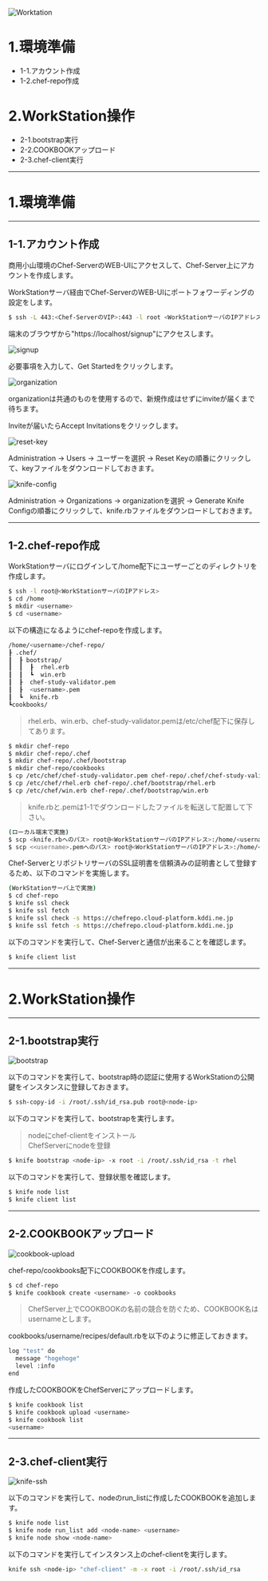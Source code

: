 ![Worktation](https://raw.github.com/wiki/urasoko/handson-repo/images/HandsOn-6-1.png)

# 1.環境準備

- 1-1.アカウント作成
- 1-2.chef-repo作成

# 2.WorkStation操作

- 2-1.bootstrap実行
- 2-2.COOKBOOKアップロード
- 2-3.chef-client実行

---

# 1.環境準備

---

## 1-1.アカウント作成

商用小山環境のChef-ServerのWEB-UIにアクセスして、Chef-Server上にアカウントを作成します。

WorkStationサーバ経由でChef-ServerのWEB-UIにポートフォワーディングの設定をします。

```bash
$ ssh -L 443:<Chef-ServerのVIP>:443 -l root <WorkStationサーバのIPアドレス>
```

端末のブラウザから"https://localhost/signup"にアクセスします。

![signup](https://raw.github.com/wiki/urasoko/handson-repo/images/HandsOn-6-2.png)

必要事項を入力して、Get Startedをクリックします。

![organization](https://raw.github.com/wiki/urasoko/handson-repo/images/HandsOn-6-3.png)

organizationは共通のものを使用するので、新規作成はせずにinviteが届くまで待ちます。

Inviteが届いたらAccept Invitationsをクリックします。

![reset-key](https://raw.github.com/wiki/urasoko/handson-repo/images/HandsOn-6-4.png)

Administration -> Users -> ユーザーを選択 -> Reset Keyの順番にクリックして、keyファイルをダウンロードしておきます。

![knife-config](https://raw.github.com/wiki/urasoko/handson-repo/images/HandsOn-6-5.png)

Administration -> Organizations -> organizationを選択 -> Generate Knife Configの順番にクリックして、knife.rbファイルをダウンロードしておきます。

---

## 1-2.chef-repo作成

WorkStationサーバにログインして/home配下にユーザーごとのディレクトリを作成します。

```bash
$ ssh -l root@<WorkStationサーバのIPアドレス>
$ cd /home
$ mkdir <username>
$ cd <username>
```

以下の構造になるようにchef-repoを作成します。

```bash
/home/<username>/chef-repo/
┠ .chef/
┃  ┠ bootstrap/
┃  ┃  ┠  rhel.erb
┃  ┃  ┗  win.erb
┃  ┠  chef-study-validator.pem
┃  ┠  <username>.pem
┃  ┗  knife.rb
┗cookbooks/
```

> rhel.erb、win.erb、chef-study-validator.pemは/etc/chef配下に保存してあります。

```bash
$ mkdir chef-repo
$ mkdir chef-repo/.chef
$ mkdir chef-repo/.chef/bootstrap
$ mkdir chef-repo/cookbooks
$ cp /etc/chef/chef-study-validator.pem chef-repo/.chef/chef-study-validator.pem
$ cp /etc/chef/rhel.erb chef-repo/.chef/bootstrap/rhel.erb
$ cp /etc/chef/win.erb chef-repo/.chef/bootstrap/win.erb
```

>knife.rbと<username>.pemは1-1でダウンロードしたファイルを転送して配置して下さい。

```bash
(ローカル端末で実施)
$ scp <knife.rbへのパス> root@<WorkStationサーバのIPアドレス>:/home/<username>/chef-repo/.chef/knife.rb
$ scp <<username>.pemへのパス> root@<WorkStationサーバのIPアドレス>:/home/<username>/chef-repo/.chef/<username>.pem
```

Chef-ServerとリポジトリサーバのSSL証明書を信頼済みの証明書として登録するため、以下のコマンドを実施します。

```bash
(WorkStationサーバ上で実施)
$ cd chef-repo
$ knife ssl check
$ knife ssl fetch
$ knife ssl check -s https://chefrepo.cloud-platform.kddi.ne.jp
$ knife ssl fetch -s https://chefrepo.cloud-platform.kddi.ne.jp
```

以下のコマンドを実行して、Chef-Serverと通信が出来ることを確認します。

```bash
$ knife client list
```

---

# 2.WorkStation操作

---

## 2-1.bootstrap実行

![bootstrap](https://raw.github.com/wiki/urasoko/handson-repo/images/HandsOn-6-6.png)

以下のコマンドを実行して、bootstrap時の認証に使用するWorkStationの公開鍵をインスタンスに登録しておきます。

```bash
$ ssh-copy-id -i /root/.ssh/id_rsa.pub root@<node-ip>
```

以下のコマンドを実行して、bootstrapを実行します。

> nodeにchef-clientをインストール  
> ChefServerにnodeを登録

```bash
$ knife bootstrap <node-ip> -x root -i /root/.ssh/id_rsa -t rhel
```

以下のコマンドを実行して、登録状態を確認します。

```bash
$ knife node list
$ knife client list
```

---

## 2-2.COOKBOOKアップロード

![cookbook-upload](https://raw.github.com/wiki/urasoko/handson-repo/images/HandsOn-6-7.png)

chef-repo/cookbooks配下にCOOKBOOKを作成します。

```bash
$ cd chef-repo
$ knife cookbook create <username> -o cookbooks
```

> ChefServer上でCOOKBOOKの名前の競合を防ぐため、COOKBOOK名はusernameとします。

cookbooks/username/recipes/default.rbを以下のように修正しておきます。

```bash
log "test" do
  message "hogehoge"
  level :info
end
```

作成したCOOKBOOKをChefServerにアップロードします。

```bash
$ knife cookbook list
$ knife cookbook upload <username>
$ knife cookbook list
<username>
```

---

## 2-3.chef-client実行

![knife-ssh](https://raw.github.com/wiki/urasoko/handson-repo/images/HandsOn-6-8.png)

以下のコマンドを実行して、nodeのrun_listに作成したCOOKBOOKを追加します。

```bash
$ knife node list
$ knife node run_list add <node-name> <username>
$ knife node show <node-name>
```

以下のコマンドを実行してインスタンス上のchef-clientを実行します。

```bash
knife ssh <node-ip> "chef-client" -m -x root -i /root/.ssh/id_rsa
```

